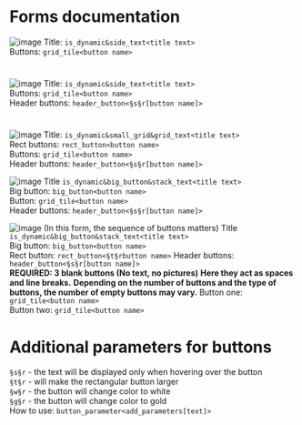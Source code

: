 # Forms documentation

![image](https://user-images.githubusercontent.com/83061703/202968771-69dcac6e-205f-4d0b-bd6f-38198fb78852.png)
Title: ```is_dynamic&side_text<title text>```  
Buttons: ```grid_tile<button name>```  

# 
![image](https://user-images.githubusercontent.com/83061703/202969365-f4f1c063-3146-428f-8402-1bbefa8def25.png)
Title: ```is_dynamic&side_text<title text>```  
Buttons: ```grid_tile<button name>```  
Header buttons: ```header_button<§s§r[button name]>```

# 
![image](https://user-images.githubusercontent.com/83061703/202970775-5119837d-e7a3-408d-98c5-4c317bb5c952.png)
Title: ```is_dynamic&small_grid&grid_text<title text>```  
Rect buttons: ```rect_button<button name>```  
Buttons: ```grid_tile<button name>```  
Header buttons: ```header_button<§s§r[button name]>```

  
![image](https://user-images.githubusercontent.com/83061703/202971792-a61ab216-ecb8-4f3e-8be0-fb90713ed039.png)
Title ```is_dynamic&big_button&stack_text<title text>```  
Big button: ```big_button<button name>```  
Button: ```grid_tile<button name>```  
Header buttons: ```header_button<§s§r[button name]>```

  
![image](https://user-images.githubusercontent.com/83061703/202972785-25ecf8d1-244a-4d98-9712-4430d29a5d07.png)
(In this form, the sequence of buttons matters)
Title ```is_dynamic&big_button&stack_text<title text>```  
Big button: ```big_button<button name>```  
Rect button: ```rect_button<§t§rbutton name>```
Header buttons: ```header_button<§s§r[button name]>```  
**REQUIRED: 3 blank buttons (No text, no pictures)**
**Here they act as spaces and line breaks.**
**Depending on the number of buttons and the type of buttons, the number of empty buttons may vary.**
Button one: ```grid_tile<button name>```  
Button two: ```grid_tile<button name>```  

  
# Additional parameters for buttons
```§s§r``` - the text will be displayed only when hovering over the button  
```§t§r``` - will make the rectangular button larger  
```§w§r``` - the button will change color to white  
```§g§r``` - the button will change color to gold  
How to use: ```button_parameter<add_parameters[text]>```

